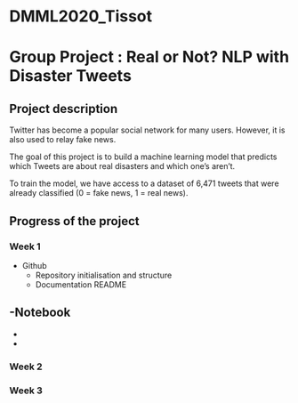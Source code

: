 # DMML2020_Tissot
# Group Project : Real or Not? NLP with Disaster Tweets

## Project description
Twitter has become a popular social network for many users. However, it is also used to relay fake news.

The goal of this project is to build a machine learning model that predicts which Tweets are about real disasters and which one’s aren’t.

To train the model, we have access to a dataset of 6,471 tweets that were already classified (0 = fake news, 1 = real news).

## Progress of the project

### Week 1
- Github
  - Repository initialisation and structure
  - Documentation README

-Notebook
  - 
  - 
  - 

### Week 2

### Week 3


